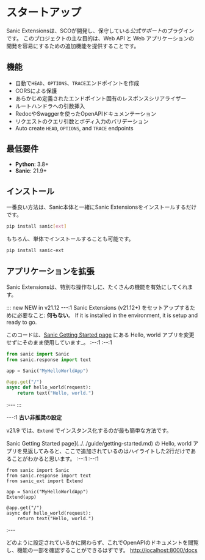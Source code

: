 # スタートアップ

Sanic Extensionsは、SCOが開発し、保守している*公式サポート*のプラグインです。 このプロジェクトの主な目的は、Web API と Web アプリケーションの開発を容易にするための追加機能を提供することです。

## 機能

- 自動で`HEAD`、`OPTIONS`、`TRACE`エンドポイントを作成
- CORSによる保護
- あらかじめ定義されたエンドポイント固有のレスポンスシリアライザー
- ルートハンドラへの引数挿入
- RedocやSwaggerを使ったOpenAPIドキュメンテーション
- リクエストのクエリ引数とボディ入力のバリデーション
- Auto create `HEAD`, `OPTIONS`, and `TRACE` endpoints

## 最低要件

- **Python**: 3.8+
- **Sanic**: 21.9+

## インストール

一番良い方法は、Sanic本体と一緒にSanic Extensionsをインストールするだけです。

```bash
pip install sanic[ext]
```

もちろん、単体でインストールすることも可能です。

```bash
pip install sanic-ext
```

## アプリケーションを拡張

Sanic Extensionsは、特別な操作なしに、たくさんの機能を有効にしてくれます。

::: new NEW in v21.12 ---:1 Sanic Extensions (v21.12+) をセットアップするために必要なこと: **何もない**。 If it is installed in the environment, it is setup and ready to go.

このコードは、[Sanic Getting Started page](../../guide/getting-started.md) にある Hello, world アプリを変更せずにそのまま使用しています_。 :--:1 :--:1
```python
from sanic import Sanic
from sanic.response import text

app = Sanic("MyHelloWorldApp")

@app.get("/")
async def hello_world(request):
    return text("Hello, world.")
```
:--- :::

---:1 **古い非推奨の設定**

v21.9 では、`Extend` でインスタンス化するのが最も簡単な方法です。

Sanic Getting Started page](../../guide/getting-started.md) の Hello, world アプリを見返してみると、ここで追加されているのはハイライトした2行だけであることがわかると思います。 :--:1 :--:1

```python{3,6}
from sanic import Sanic
from sanic.response import text
from sanic_ext import Extend

app = Sanic("MyHelloWorldApp")
Extend(app)

@app.get("/")
async def hello_world(request):
    return text("Hello, world.")
```
:---

どのように設定されているかに関わらず、これでOpenAPIのドキュメントを閲覧し、機能の一部を確認することができるはずです。 [http://localhost:8000/docs](http://localhost:8000/docs)
